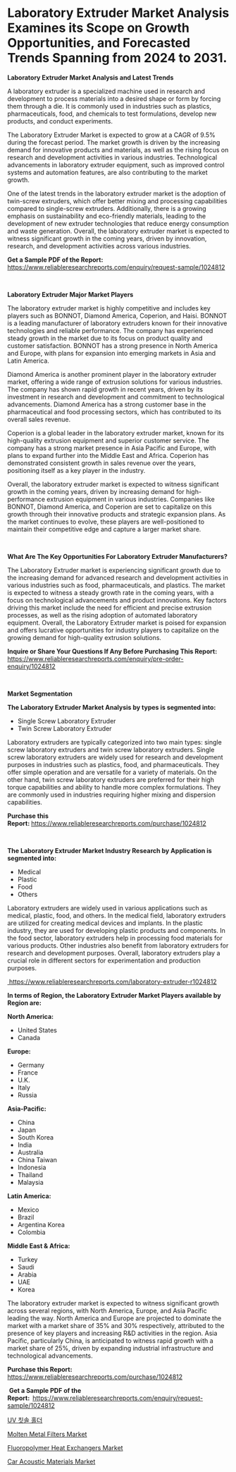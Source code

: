 <p><h1>Laboratory Extruder Market Analysis Examines its Scope on Growth Opportunities, and Forecasted Trends Spanning from 2024 to 2031.</h1></p><p><strong>Laboratory Extruder Market Analysis and Latest Trends</strong></p>
<p><p>A laboratory extruder is a specialized machine used in research and development to process materials into a desired shape or form by forcing them through a die. It is commonly used in industries such as plastics, pharmaceuticals, food, and chemicals to test formulations, develop new products, and conduct experiments.</p><p>The Laboratory Extruder Market is expected to grow at a CAGR of 9.5% during the forecast period. The market growth is driven by the increasing demand for innovative products and materials, as well as the rising focus on research and development activities in various industries. Technological advancements in laboratory extruder equipment, such as improved control systems and automation features, are also contributing to the market growth.</p><p>One of the latest trends in the laboratory extruder market is the adoption of twin-screw extruders, which offer better mixing and processing capabilities compared to single-screw extruders. Additionally, there is a growing emphasis on sustainability and eco-friendly materials, leading to the development of new extruder technologies that reduce energy consumption and waste generation. Overall, the laboratory extruder market is expected to witness significant growth in the coming years, driven by innovation, research, and development activities across various industries.</p></p>
<p><strong>Get a Sample PDF of the Report:&nbsp;</strong> <a href="https://www.reliableresearchreports.com/enquiry/request-sample/1024812">https://www.reliableresearchreports.com/enquiry/request-sample/1024812</a></p>
<p>&nbsp;</p>
<p><strong>Laboratory Extruder Major Market Players</strong></p>
<p><p>The laboratory extruder market is highly competitive and includes key players such as BONNOT, Diamond America, Coperion, and Haisi. BONNOT is a leading manufacturer of laboratory extruders known for their innovative technologies and reliable performance. The company has experienced steady growth in the market due to its focus on product quality and customer satisfaction. BONNOT has a strong presence in North America and Europe, with plans for expansion into emerging markets in Asia and Latin America.</p><p>Diamond America is another prominent player in the laboratory extruder market, offering a wide range of extrusion solutions for various industries. The company has shown rapid growth in recent years, driven by its investment in research and development and commitment to technological advancements. Diamond America has a strong customer base in the pharmaceutical and food processing sectors, which has contributed to its overall sales revenue.</p><p>Coperion is a global leader in the laboratory extruder market, known for its high-quality extrusion equipment and superior customer service. The company has a strong market presence in Asia Pacific and Europe, with plans to expand further into the Middle East and Africa. Coperion has demonstrated consistent growth in sales revenue over the years, positioning itself as a key player in the industry.</p><p>Overall, the laboratory extruder market is expected to witness significant growth in the coming years, driven by increasing demand for high-performance extrusion equipment in various industries. Companies like BONNOT, Diamond America, and Coperion are set to capitalize on this growth through their innovative products and strategic expansion plans. As the market continues to evolve, these players are well-positioned to maintain their competitive edge and capture a larger market share.</p></p>
<p>&nbsp;</p>
<p><strong>What Are The Key Opportunities For Laboratory Extruder Manufacturers?</strong></p>
<p><p>The Laboratory Extruder market is experiencing significant growth due to the increasing demand for advanced research and development activities in various industries such as food, pharmaceuticals, and plastics. The market is expected to witness a steady growth rate in the coming years, with a focus on technological advancements and product innovations. Key factors driving this market include the need for efficient and precise extrusion processes, as well as the rising adoption of automated laboratory equipment. Overall, the Laboratory Extruder market is poised for expansion and offers lucrative opportunities for industry players to capitalize on the growing demand for high-quality extrusion solutions.</p></p>
<p><strong>Inquire or Share Your Questions If Any Before Purchasing This Report:</strong> <a href="https://www.reliableresearchreports.com/enquiry/pre-order-enquiry/1024812">https://www.reliableresearchreports.com/enquiry/pre-order-enquiry/1024812</a></p>
<p>&nbsp;</p>
<p><strong>Market Segmentation</strong></p>
<p><strong>The Laboratory Extruder Market Analysis by types is segmented into:</strong></p>
<p><ul><li>Single Screw Laboratory Extruder</li><li>Twin Screw Laboratory Extruder</li></ul></p>
<p><p>Laboratory extruders are typically categorized into two main types: single screw laboratory extruders and twin screw laboratory extruders. Single screw laboratory extruders are widely used for research and development purposes in industries such as plastics, food, and pharmaceuticals. They offer simple operation and are versatile for a variety of materials. On the other hand, twin screw laboratory extruders are preferred for their high torque capabilities and ability to handle more complex formulations. They are commonly used in industries requiring higher mixing and dispersion capabilities.</p></p>
<p><strong>Purchase this Report:&nbsp;</strong><a href="https://www.reliableresearchreports.com/purchase/1024812">https://www.reliableresearchreports.com/purchase/1024812</a></p>
<p>&nbsp;</p>
<p><strong>The Laboratory Extruder Market Industry Research by Application is segmented into:</strong></p>
<p><ul><li>Medical</li><li>Plastic</li><li>Food</li><li>Others</li></ul></p>
<p><p>Laboratory extruders are widely used in various applications such as medical, plastic, food, and others. In the medical field, laboratory extruders are utilized for creating medical devices and implants. In the plastic industry, they are used for developing plastic products and components. In the food sector, laboratory extruders help in processing food materials for various products. Other industries also benefit from laboratory extruders for research and development purposes. Overall, laboratory extruders play a crucial role in different sectors for experimentation and production purposes.</p></p>
<p><a href="https://www.reliableresearchreports.com/laboratory-extruder-r1024812">&nbsp;https://www.reliableresearchreports.com/laboratory-extruder-r1024812</a></p>
<p><strong>In terms of Region, the Laboratory Extruder Market Players available by Region are:</strong></p>
<p>
    <p> <strong> North America: </strong>
        <ul>
            <li>United States</li>
            <li>Canada</li>
        </ul>
        </p> 
    <p> <strong> Europe: </strong>
        <ul>
            <li>Germany</li>
            <li>France</li>
            <li>U.K.</li>
            <li>Italy</li>
            <li>Russia</li>
        </ul>
        </p> 
    <p> <strong> Asia-Pacific: </strong>
        <ul>
            <li>China</li>
            <li>Japan</li>
            <li>South Korea</li>
            <li>India</li>
            <li>Australia</li>
            <li>China Taiwan</li>
            <li>Indonesia</li>
            <li>Thailand</li>
            <li>Malaysia</li>
        </ul>
        </p> 
    <p> <strong> Latin America: </strong>
        <ul>
            <li>Mexico</li>
            <li>Brazil</li>
            <li>Argentina Korea</li>
            <li>Colombia</li>
        </ul>
        </p> 
    <p> <strong> Middle East & Africa: </strong>
        <ul>
            <li>Turkey</li>
            <li>Saudi</li>
            <li>Arabia</li>
            <li>UAE</li>
            <li>Korea</li>
        </ul>
    </p>
    </p>
<p><p>The laboratory extruder market is expected to witness significant growth across several regions, with North America, Europe, and Asia Pacific leading the way. North America and Europe are projected to dominate the market with a market share of 35% and 30% respectively, attributed to the presence of key players and increasing R&D activities in the region. Asia Pacific, particularly China, is anticipated to witness rapid growth with a market share of 25%, driven by expanding industrial infrastructure and technological advancements.</p></p>
<p><strong>Purchase this Report: </strong><a href="https://www.reliableresearchreports.com/purchase/1024812">https://www.reliableresearchreports.com/purchase/1024812</a></p>
<p>&nbsp;<strong>Get a Sample PDF of the Report:&nbsp;&nbsp;</strong><a href="https://www.reliableresearchreports.com/enquiry/request-sample/1024812">https://www.reliableresearchreports.com/enquiry/request-sample/1024812</a></p>
<p><strong></strong></p>
<p><p><a href="https://github.com/solomonbode85/Market-Research-Report-List-1/blob/main/575996448617.md">UV 칫솔 홀더</a></p><p><a href="https://github.com/dimitrishawkinswaynenp91rgz/Market-Research-Report-List-2/blob/main/molten-metal-filters-market.md">Molten Metal Filters Market</a></p><p><a href="https://github.com/gladysalidde/Market-Research-Report-List-1/blob/main/fluoropolymer-heat-exchangers-market.md">Fluoropolymer Heat Exchangers Market</a></p><p><a href="https://issuu.com/reportprime-2/docs/car-acoustic-materials-market-size-2030.pptx">Car Acoustic Materials Market</a></p></p>